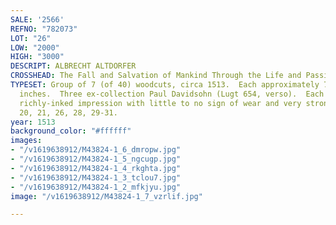 ```yaml
---
SALE: '2566'
REFNO: "782073"
LOT: "26"
LOW: "2000"
HIGH: "3000"
DESCRIPT: ALBRECHT ALTDORFER
CROSSHEAD: The Fall and Salvation of Mankind Through the Life and Passion of Christ.
TYPESET: Group of 7 (of 40) woodcuts, circa 1513.  Each approximately 73x48 mm; 3x2
  inches.  Three ex-collection Paul Davidsohn (Lugt 654, verso).  Each an early, dark,
  richly-inked impression with little to no sign of wear and very strong contrasts.   Bartsch
  20, 21, 26, 28, 29-31.
year: 1513
background_color: "#ffffff"
images:
- "/v1619638912/M43824-1_6_dmropw.jpg"
- "/v1619638912/M43824-1_5_ngcugp.jpg"
- "/v1619638912/M43824-1_4_rkghta.jpg"
- "/v1619638912/M43824-1_3_tclou7.jpg"
- "/v1619638912/M43824-1_2_mfkjyu.jpg"
image: "/v1619638912/M43824-1_7_vzrlif.jpg"

---
```


